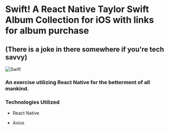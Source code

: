 # Swift! A React Native Taylor Swift Album Collection for iOS with links for album purchase

## (There is a joke in there somewhere if you're tech savvy)

![Swift](https://cdn1.tnwcdn.com/wp-content/blogs.dir/1/files/2016/04/taylor-apple.gif)

### An exercise utilizing React Native for the betterment of all mankind.

### Technologies Utilized

* React Native

* Axios